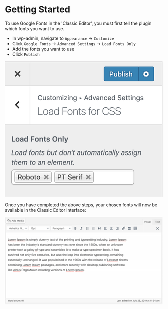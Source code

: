 # Getting Started

To use Google Fonts in the 'Classic Editor', you must first tell the plugin which fonts you want to use. 

* In wp-admin, navigate to `Appearance` → `Customize`
* Click `Google Fonts` → `Advanced Settings` → `Load Fonts Only`
* Add the fonts you want to use
* Click `Publish`

![](../.gitbook/assets/image%20%286%29.png)

Once you have completed the above steps, your chosen fonts will now be available in the Classic Editor interface:

![](../.gitbook/assets/2019-07-25-12.48.23.gif)

